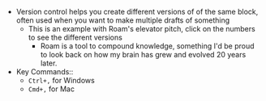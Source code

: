 - Version control helps you create different versions of of the same block, often used when you want to make multiple drafts of something
    - This is an example with Roam's elevator pitch, click on the numbers to see the different versions
        - Roam is a tool to compound knowledge, something I'd be proud to look back on how my brain has grew and evolved 20 years later.
- Key Commands::
    - `Ctrl+,` for Windows
    - `Cmd+,` for Mac
